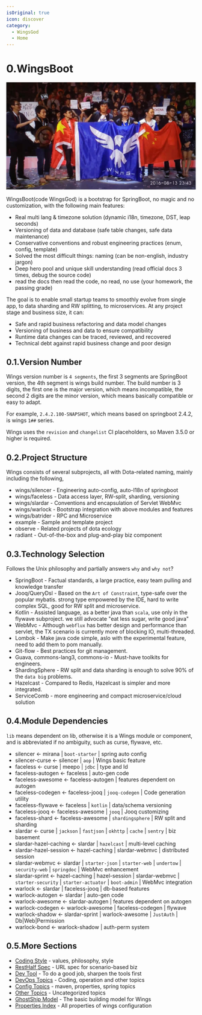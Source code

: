 ```yaml
---
isOriginal: true
icon: discover
category:
  - WingsGod
  - Home
---
```


# 0.WingsBoot

![wings ti6](/wings-ti6-champion.png)

WingsBoot(code WingsGod) is a bootstrap for SpringBoot, no magic and no customization,
with the following main features:

* Real multi lang & timezone solution (dynamic i18n, timezone, DST, leap seconds)
* Versioning of data and database (safe table changes, safe data maintenance)
* Conservative conventions and robust engineering practices (enum, config, template)
* Solved the most difficult things: naming (can be non-english, industry jargon)
* Deep hero pool and unique skill understanding (read official docs 3 times, debug the source code)
* read the docs then read the code, no read, no use (your homework, the passing grade)

The goal is to enable small startup teams to smoothly evolve from single app, to data sharding and RW splitting,
to microservices. At any project stage and business size, it can:

* Safe and rapid business refactoring and data model changes
* Versioning of business and data to ensure compatibility
* Runtime data changes can be traced, reviewed, and recovered
* Technical debt against rapid business change and poor design

## 0.1.Version Number

Wings version number is `4 segments`, the first 3 segments are SpringBoot version,
the 4th segment is wings build number. The build number is 3 digits, the first one is the major version,
which means incompatible, the second 2 digits are the minor version,
which means basically compatible or easy to adapt.

For example, `2.4.2.100-SNAPSHOT`, which means based on springboot 2.4.2, is wings `1##` series.

Wings uses the `revision` and `changelist` CI placeholders, so  Maven 3.5.0 or higher is required.

## 0.2.Project Structure

Wings consists of several subprojects, all with Dota-related naming, mainly including the following,

* wings/silencer - Engineering auto-config, auto-I18n of springboot
* wings/faceless - Data access layer, RW-split, sharding, versioning
* wings/slardar - Conventions and encapsulation of Servlet WebMvc
* wings/warlock - Bootstrap integration with above modules and features
* wings/batrider - RPC and Microservice
* example - Sample and template project
* observe - Related projects of dota ecology
* radiant - Out-of-the-box and plug-and-play biz component

## 0.3.Technology Selection

Follows the Unix philosophy and partially answers `why` and `why not`?

* SpringBoot - Factual standards, a large practice, easy team pulling and knowledge transfer
* Jooq/QueryDsl - Based on the `Art of Constraint`, type-safe over the popular mybatis.
  strong type empowered by the IDE, hard to write complex SQL, good for RW split and microservice.
* Kotlin - Assisted language, as a better java than `scala`, use only in the flywave subproject.
  we still advocate "eat less sugar, write good java"
* WebMvc - Although `webflux` has better design and performance than servlet,
  the TX scenario is currently more of blocking IO, multi-threaded.
* Lombok - Make java code simple, aslo with the experimental feature, need to add them to pom manually.
* Git-flow - Best practices for git management.
* Guava, commons-lang3, commons-io - Must-have toolkits for engineers.
* ShardingSphere - RW split and data sharding is enough to solve 90% of the `data big` problems.
* Hazelcast - Compared to Redis, Hazelcast is simpler and more integrated.
* ServiceComb - more engineering and compact microservice/cloud solution

## 0.4.Module Dependencies

`lib` means dependent on lib, otherwise it is a Wings module or component,
and is abbreviated if no ambiguity, such as curse, flywave, etc.

* silencer ← mirana | `boot-starter` | spring auto config
* silencer-curse ← silencer | `aop` | Wings basic feature
* faceless ← curse | meepo | `jdbc` | type and Id
* faceless-autogen ← faceless | auto-gen code
* faceless-awesome ← faceless-autogen | features dependent on autogen
* faceless-codegen ← faceless-jooq | `jooq-codegen` | Code generation utility
* faceless-flywave ← faceless | `kotlin` | data/schema versioning
* faceless-jooq ← faceless-awesome | `jooq` | Jooq customizing
* faceless-shard ← faceless-awesome | `shardingsphere` | RW split and sharding
* slardar ← curse | `jackson` | `fastjson` | `okhttp` | `cache` | `sentry` | biz basement
* slardar-hazel-caching ← slardar | `hazelcast` | multi-level caching
* slardar-hazel-session ← hazel-caching | slardar-webmvc | distributed session
* slardar-webmvc ← slardar | `starter-json` | `starter-web` | `undertow` | `security-web` |
  `springdoc` | WebMvc enhancement
* slardar-sprint ← hazel-caching | hazel-session | slardar-webmvc | `starter-security` |
  `starter-actuator` | `boot-admin` | WebMvc integration
* warlock ← slardar | faceless-jooq | db-based features
* warlock-autogen ← slardar | auto-gen code
* warlock-awesome ← slardar-autogen | features dependent on autogen
* warlock-codegen ← warlock-awesome | faceless-codegen | flywave
* warlock-shadow ← slardar-sprint | warlock-awesome | `JustAuth` | Db|Web|Permission
* warlock-bond ← warlock-shadow | auth-perm system

## 0.5.More Sections

* [Coding Style](./0a-code-style.md) - values, philosophy, style
* [RestHalf Spec](./0b-rest-half.md) - URL spec for scenario-based biz
* [Dev Tool](./0c-dev-tool.md) - To do a good job, sharpen the tools first
* [DevOps Topics](./0d-qa-devops.md) - Coding, operation and other topics
* [Config Topics](./0e-qa-config.md) - maven, properties, spring topics
* [Other Topics](./0f-qa-others.md) - Uncategorized topics
* [GhostShip Model](./0g-ghost-ship.md) - The basic building model for Wings
* [Properties Index](./0h-prop-index.md) - All properties of wings configuration
